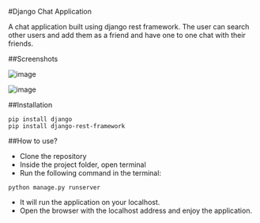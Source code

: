 
#Django Chat Application

A chat application built using django rest framework. The 
user can search other users and add them as a friend and have 
one to one chat with their friends.

##Screenshots

![image](https://github.com/Madhur215/Django-ChatApp/tree/master/Images/search.jpg?raw=true)

![image](https://github.com/Madhur215/Django-ChatApp/tree/master/Images/chat.jpg?raw=true)

##Installation

```
pip install django
pip install django-rest-framework
```

##How to use?

- Clone the repository
- Inside the project folder, open terminal
- Run the following command in the terminal:
```
python manage.py runserver
```
- It will run the application on your localhost.
- Open the browser with the localhost address and enjoy the application.